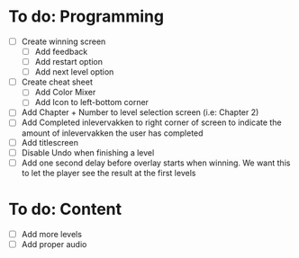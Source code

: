 # To do: Programming
- [ ] Create winning screen
    - [ ] Add feedback
    - [ ] Add restart option
    - [ ] Add next level option
- [ ] Create cheat sheet
    - [ ] Add Color Mixer
    - [ ] Add Icon to left-bottom corner
- [ ] Add Chapter + Number to level selection screen (i.e: Chapter 2)
- [ ] Add Completed inlevervakken to right corner of screen to indicate the amount of inlevervakken the user has completed
- [ ] Add titlescreen
- [ ] Disable Undo when finishing a level
- [ ] Add one second delay before overlay starts when winning. We want this to let the player see the result at the first levels

# To do: Content
- [ ] Add more levels
- [ ] Add proper audio
